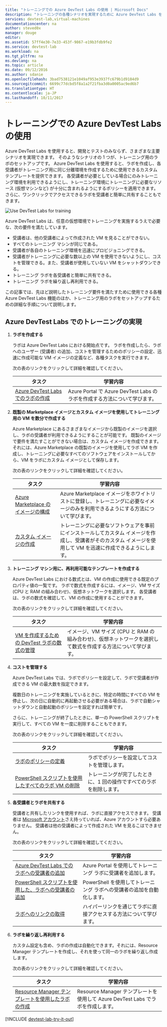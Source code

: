 ```yaml
---
title: "トレーニングでの Azure DevTest Labs の使用 | Microsoft Docs"
description: "トレーニングの各種シナリオを実現するために Azure DevTest Labs を使用する方法について説明します。"
services: devtest-lab,virtual-machines
documentationcenter: na
author: steved0x
manager: douge
editor: 
ms.assetid: 57ff4e30-7e33-453f-9867-e19b3fdb9fe2
ms.service: devtest-lab
ms.workload: na
ms.tgt_pltfrm: na
ms.devlang: na
ms.topic: article
ms.date: 09/12/2016
ms.author: sdanie
ms.openlocfilehash: 3bad7538121e1049af953e3937fc679b1d9184d9
ms.sourcegitcommit: 6699c77dcbd5f8a1a2f21fba3d0a0005ac9ed6b7
ms.translationtype: HT
ms.contentlocale: ja-JP
ms.lasthandoff: 10/11/2017
---
```

# <a name="use-azure-devtest-labs-for-training"></a>トレーニングでの Azure DevTest Labs の使用
Azure DevTest Labs を使用すると、開発とテストのみならず、さまざまな主要シナリオを実現できます。 そのようなシナリオの 1 つが、トレーニング用のラボのセットアップです。 Azure DevTest Labs を使用すると、ラボを作成し、各受講者がトレーニング用に同じ分離環境を作成するために使用できるカスタム テンプレートを提供できます。 各受講者が必要としている場合にのみトレーニング環境を利用できるようにし、トレーニング環境にトレーニングに必要なリソース (仮想マシンなど) が十分に含まれるようにするポリシーを適用できます。 さらに、ワンクリックでアクセスできるラボを受講者と簡単に共有することもできます。

![Use DevTest Labs for training](./media/devtest-lab-training-lab/devtest-lab-training.png)

Azure DevTest Labs は、任意の仮想環境でトレーニングを実施するうえで必要な、次の要件を満たしています。 

* 受講者は、他の受講者によって作成された VM を見ることができない。
* すべてのトレーニング マシンが同じである。
* 受講者が各自のトレーニング環境を迅速にプロビジョニングできる。
* 受講者がトレーニングに必要な数以上の VM を使用できないようにし、コストを管理できる。また、受講者が使用していない VM をシャットダウンできる。
* トレーニング ラボを各受講者と簡単に共有できる。
* トレーニング ラボを繰り返し再利用できる。

この記事では、先ほど説明したトレーニング要件を満たすために使用できる各種 Azure DevTest Labs 機能のほか、トレーニング用のラボをセットアップするための詳細な手順について説明します。  

## <a name="implementing-training-with-azure-devtest-labs"></a>Azure DevTest Labs でのトレーニングの実現
1. **ラボを作成する** 
   
    ラボは Azure DevTest Labs における開始点です。 ラボを作成したら、ラボへのユーザー (受講者) の追加、コストを管理するためのポリシーの設定、迅速に作成可能な VM イメージの定義など、各種タスクを実行できます。   
   
    次の表のリンクをクリックして詳細を確認してください。
   
   | タスク | 学習内容 |
   | --- | --- |
   | [Azure DevTest Labs でのラボの作成](devtest-lab-create-lab.md) |Azure Portal で Azure DevTest Labs のラボを作成する方法について学びます。 |
2. **既製の Marketplace イメージとカスタム イメージを使用してトレーニング用の VM を数分で作成する** 
   
    Azure Marketplace にあるさまざまなイメージから既製のイメージを選択し、ラボの受講者が利用できるようにすることが可能です。 既製のイメージで要件を満たすことができない場合は、カスタム イメージを作成できます。それには、Azure Marketplace の既製のイメージを使用してラボ VM を作成し、トレーニングに必要なすべてのソフトウェアをインストールしてから、VM をラボにカスタム イメージとして保存します。 
   
    次の表のリンクをクリックして詳細を確認してください。
   
   | タスク | 学習内容 |
   | --- | --- |
   | [Azure Marketplace のイメージの構成](devtest-lab-configure-marketplace-images.md) |Azure Marketplace イメージをホワイトリストに登録し、トレーニングに必要なイメージのみを利用できるようにする方法について学びます。 |
   | [カスタム イメージの作成](devtest-lab-create-template.md) |トレーニングに必要なソフトウェアを事前にインストールしてカスタム イメージを作成し、受講者がそのカスタム イメージを使用して VM を迅速に作成できるようにします。 |
3. **トレーニング マシン用に、再利用可能なテンプレートを作成する** 
   
    Azure DevTest Labs における数式とは、VM の作成に使用できる既定のプロパティ値の一覧です。 ラボで数式を作成するには、イメージ、VM サイズ (CPU と RAM の組み合わせ)、仮想ネットワークを選択します。 各受講者は、ラボの数式を確認して、VM の作成に使用することができます。 
   
    次の表のリンクをクリックして詳細を確認してください。
   
   | タスク | 学習内容 |
   | --- | --- |
   | [VM を作成するための DevTest ラボの数式の管理](devtest-lab-manage-formulas.md) |イメージ、VM サイズ (CPU と RAM の組み合わせ)、仮想ネットワークを選択して数式を作成する方法について学びます。 |
4. **コストを管理する**
   
    Azure DevTest Labs では、ラボでポリシーを設定して、ラボで受講者が作成できる VM の最大数を指定できます。 
   
    複数日のトレーニングを実施しているときに、特定の時間にすべての VM を停止し、次の日に自動的に再起動させる必要がある場合は、ラボで自動シャットダウンと自動起動のポリシーを設定すれば簡単です。 
   
    さらに、トレーニングが終了したときに、単一の PowerShell スクリプトを実行して、すべての VM を一度に削除することもできます。 
   
    次の表のリンクをクリックして詳細を確認してください。
   
   | タスク | 学習内容 |
   | --- | --- |
   | [ラボのポリシーの定義](devtest-lab-set-lab-policy.md) |ラボでポリシーを設定してコストを管理します。 |
   | [PowerShell スクリプトを使用したすべてのラボ VM の削除](devtest-lab-faq.md#how-do-i-automate-the-process-of-deleting-all-the-vms-in-my-lab) |トレーニングが完了したときに、1 回の操作ですべてのラボを削除します。 |
5. **各受講者とラボを共有する**
   
    受講者と共有したリンクを使用すれば、ラボに直接アクセスできます。 受講者は [Microsoft アカウント](devtest-lab-faq.md#what-is-a-microsoft-account)さえ持っていれば、Azure アカウントすら必要ありません。 受講者は他の受講者によって作成された VM を見るこはできません。  
   
    次の表のリンクをクリックして詳細を確認してください。
   
   | タスク | 学習内容 |
   | --- | --- |
   | [Azure DevTest Labs でのラボへの受講者の追加](devtest-lab-add-devtest-user.md) |Azure Portal を使用してトレーニング ラボに受講者を追加します。 |
   | [PowerShell スクリプトを使用した、ラボへの受講者の追加](devtest-lab-add-devtest-user.md#add-an-external-user-to-a-lab-using-powershell) |PowerShell を使用してトレーニング ラボへの受講者の追加を自動化します。 |
   | [ラボへのリンクの取得](devtest-lab-faq.md#how-do-i-share-a-direct-link-to-my-lab) |ハイパーリンクを通じてラボに直接アクセスする方法について学びます。 |
6. **ラボを繰り返し再利用する** 
   
    カスタム設定も含め、ラボの作成は自動化できます。それには、Resource Manager テンプレートを作成し、それを使って同一のラボを繰り返し作成します。 
   
    次の表のリンクをクリックして詳細を確認してください。
   
   | タスク | 学習内容 |
   | --- | --- |
   | [Resource Manager テンプレートを使用したラボの作成](devtest-lab-faq.md#how-do-i-create-a-lab-from-a-resource-manager-template) |Resource Manager テンプレートを使用して Azure DevTest Labs でラボを作成します。 |

[!INCLUDE [devtest-lab-try-it-out](../../includes/devtest-lab-try-it-out.md)]

